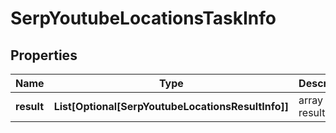 # SerpYoutubeLocationsTaskInfo


## Properties

| Name | Type | Description | Notes |
|------------ | ------------- | ------------- | -------------|
**result** | **List[Optional[SerpYoutubeLocationsResultInfo]]** | array of results |[optional]|